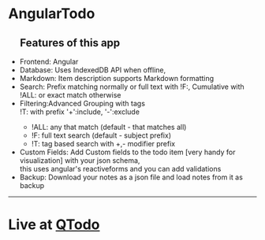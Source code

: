 # AngularTodo

<div class="h-full scroll-auto overflow-scroll justify-center">
    <div class="w-full flex flex-col justify-center">
        <div class="mb-8">
            <span class="block text-center text-4xl font-semibold text-emerald-600">
                <ul class="text-lg text-left mt-6 p-6 bg-white rounded-4xl shadow-md w-fit mx-auto">
                    <h2 class="text-center text-xl font-semibold mb-4">Features of this app</h2>
                    <li class="mb-2"><span class="font-medium">Frontend:</span> Angular</li>
                    <li class="mb-2"><span class="font-medium">Database:</span> Uses IndexedDB API when offline,</li>
                    <li class="mb-2"><span class="font-medium">Markdown:</span> Item description supports Markdown formatting</li>
                    <li class="mb-2"><span class="font-medium">Search:</span> Prefix matching normally or full text with !F:, Cumulative with !ALL: or exact match otherwise</li>
                    <li class="mb-2"><span class="font-medium">Filtering:</span>Advanced Grouping with tags<br> !T: with prefix '+':include, '-':exclude</li>
                    <ul class="text-lg text-left mt-6 p-6 bg-white rounded-4xl shadow-md w-fit mx-auto">
                        <li>!ALL: any that match (default - that matches all)</li>
                        <li>!F: full text search (default - subject prefix)</li>
                        <li>!T: tag based search with +,- modifier prefix</li>
                    </ul>
                    <li class="mb-2">
                        <span class="font-medium">Custom Fields:</span> Add Custom fields to the todo item [very handy for visualization] with your json schema,
                        <br> this uses angular's reactiveforms and you can add validations
                    </li>
					<li><span class="font-medium">Backup:</span> Download your notes as a json file and load notes from it as backup</li>
                </ul>
            </span>
        </div>
    </div>
</div>    

---

# Live at [QTodo](https://manishelf-qtodo.vercel.app/demo)
